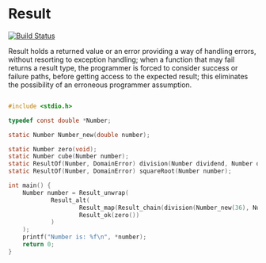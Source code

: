 # Result

[![Build Status](https://travis-ci.org/daddinuz/result.svg?branch=master)](https://travis-ci.org/daddinuz/result)

Result holds a returned value or an error providing a way of handling errors, without resorting to exception handling; 
when a function that may fail returns a result type, the programmer is forced to consider success or failure paths, 
before getting access to the expected result; this eliminates the possibility of an erroneous programmer assumption.

```c

#include <stdio.h>

typedef const double *Number;

static Number Number_new(double number);

static Number zero(void);
static Number cube(Number number);
static ResultOf(Number, DomainError) division(Number dividend, Number divisor);
static ResultOf(Number, DomainError) squareRoot(Number number);

int main() {
    Number number = Result_unwrap(
            Result_alt(
                    Result_map(Result_chain(division(Number_new(36), Number_new(4)), squareRoot), cube),
                    Result_ok(zero())
            )
    );
    printf("Number is: %f\n", *number);
    return 0;
}

```
